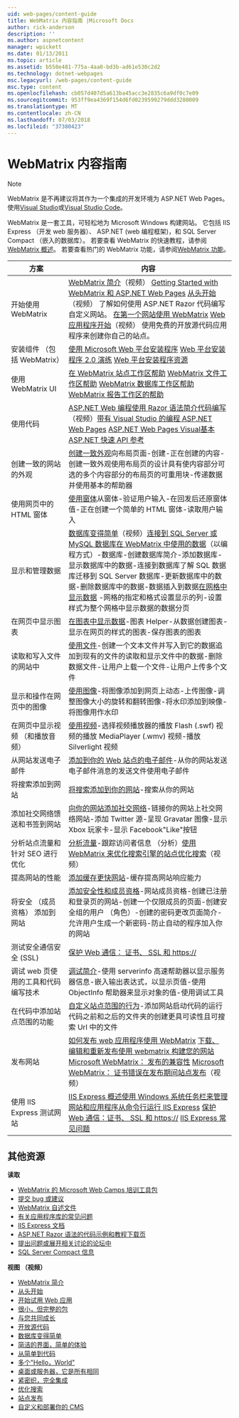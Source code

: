 ```yaml
---
uid: web-pages/content-guide
title: WebMatrix 内容指南 |Microsoft Docs
author: rick-anderson
description: ''
ms.author: aspnetcontent
manager: wpickett
ms.date: 01/13/2011
ms.topic: article
ms.assetid: b558e481-775a-4aa0-bd3b-ad61e530c2d2
ms.technology: dotnet-webpages
msc.legacyurl: /web-pages/content-guide
msc.type: content
ms.openlocfilehash: cb057d407d5a613ba45acc3e2835c6a9df0c7e09
ms.sourcegitcommit: 953ff9ea4369f154d6fd0239599279ddd3280009
ms.translationtype: MT
ms.contentlocale: zh-CN
ms.lasthandoff: 07/03/2018
ms.locfileid: "37380423"
---
```

<a name="webmatrix-content-guide"></a>WebMatrix 内容指南
====================

> [!NOTE] 
> WebMatrix 是不再建议将其作为一个集成的开发环境为 ASP.NET Web Pages。 使用[Visual Studio](xref:aspnet/web-pages/overview/getting-started/program-asp-net-web-pages-in-visual-studio)或[Visual Studio Code](https://code.visualstudio.com/)。

WebMatrix 是一套工具，可轻松地为 Microsoft Windows 构建网站。 它包括 IIS Express （开发 web 服务器）、 ASP.NET (web 编程框架)，和 SQL Server Compact （嵌入的数据库）。 若要查看 WebMatrix 的快速教程，请参阅[WebMatrix 概述](https://www.microsoft.com/web/webmatrix/)。 若要查看热门的 WebMatrix 功能，请参阅[WebMatrix 功能](https://www.microsoft.com/web/webmatrix/features/)。

| **方案** | **内容** |
| --- | --- |
| 开始使用 WebMatrix | [WebMatrix 简介](https://mediadl.microsoft.com/mediadl/www/s/silverlight/video/web/webmatrix/intro.mp4)（视频） [Getting Started with WebMatrix 和 ASP.NET Web Pages](https://go.microsoft.com/fwlink/?LinkId=202889) [从头开始](https://mediadl.microsoft.com/mediadl/www/s/silverlight/video/web/webmatrix/walkthrough1b.mp4)（视频） 了解如何使用 ASP.NET Razor 代码编写自定义网站。 [在第一个网站使用 WebMatrix](https://go.microsoft.com/fwlink/?LinkId=208553) [Web 应用程序开始](https://mediadl.microsoft.com/mediadl/www/s/silverlight/video/web/webmatrix/walkthrough2b.mp4)（视频） 使用免费的开放源代码应用程序来创建你自己的站点。 |
| 安装组件 （包括 WebMatrix） | [使用 Microsoft Web 平台安装程序](https://www.iis.net/learn/install/web-platform-installer/using-the-microsoft-web-platform-installer) [Web 平台安装程序 2.0 演练](https://www.iis.net/learn/install/web-platform-installer/web-platform-installer-20-walkthrough) [Web 平台安装程序资源](https://www.iis.net/learn/install/web-platform-installer/web-platform-installer-resources) |
| 使用 WebMatrix UI | [在 WebMatrix 站点工作区帮助](https://go.microsoft.com/fwlink/?LinkId=208788) [WebMatrix 文件工作区帮助](https://go.microsoft.com/fwlink/?LinkId=208787) [WebMatrix 数据库工作区帮助](https://go.microsoft.com/fwlink/?LinkId=208786) [WebMatrix 报告工作区的帮助](https://go.microsoft.com/fwlink/?LinkId=208789) |
| 使用代码 | [ASP.NET Web 编程使用 Razor 语法简介](https://go.microsoft.com/fwlink/?LinkId=202890)[代码编写](https://mediadl.microsoft.com/mediadl/www/s/silverlight/video/web/webmatrix/webx-aspnetpages.mp4)（视频）[带有 Visual Studio 的编程 ASP.NET Web Pages](https://go.microsoft.com/fwlink/?LinkId=205854) [ASP.NET Web Pages Visual基本](https://go.microsoft.com/fwlink/?LinkId=202908) [ASP.NET 快速 API 参考](https://go.microsoft.com/fwlink/?LinkId=202907) |
| 创建一致的网站的外观 | [创建一致外观](https://go.microsoft.com/fwlink/?LinkId=202891)向布局页面-创建-正在创建的内容-创建一致外观使用布局页的设计具有使内容部分可选的多个内容部分的布局页的可重用块-传递数据并使用基本的帮助器 |
| 使用网页中的 HTML 窗体 | [使用窗体](https://go.microsoft.com/fwlink/?LinkId=202892)从窗体-验证用户输入-在回发后还原窗体值-正在创建一个简单的 HTML 窗体-读取用户输入 |
| 显示和管理数据 | [数据库变得简单](https://mediadl.microsoft.com/mediadl/www/s/silverlight/video/web/webmatrix/webx-databases.mp4)（视频）[连接到 SQL Server 或 MySQL 数据库在 WebMatrix 中](https://go.microsoft.com/fwlink/?LinkId=208661)[使用的数据](https://go.microsoft.com/fwlink/?LinkId=202893)（以编程方式）-数据库-创建数据库简介-添加数据库-显示数据库中的数据-连接到数据库了解 SQL 数据库迁移到 SQL Server 数据库-更新数据库中的数据-删除数据库中的数据-数据插入到数据[在网格中显示数据](https://go.microsoft.com/fwlink/?LinkId=202894) -网格的指定和格式设置显示的列-设置样式为整个网格中显示数据的数据分页 |
| 在网页中显示图表 | [在图表中显示数据](https://go.microsoft.com/fwlink/?LinkId=202895)-图表 Helper-从数据创建图表-显示在网页的样式的图表-保存图表的图表 |
| 读取和写入文件的网站中 | [使用文件](https://go.microsoft.com/fwlink/?LinkId=202896)-创建一个文本文件并写入到它的数据追加到现有的文件的读取和显示文件中的数据-删除数据文件-让用户上载一个文件-让用户上传多个文件 |
| 显示和操作在网页中的图像 | [使用图像](https://go.microsoft.com/fwlink/?LinkId=202897)-将图像添加到网页上动态-上传图像-调整图像大小的旋转和翻转图像-将水印添加到映像-将图像用作水印 |
| 在网页中显示视频 （和播放音频） | [使用视频](https://go.microsoft.com/fwlink/?LinkId=202898)-选择视频播放器的播放 Flash (.swf) 视频的播放 MediaPlayer (.wmv) 视频-播放 Silverlight 视频 |
| 从网站发送电子邮件 | [添加到你的 Web 站点的电子邮件](https://go.microsoft.com/fwlink/?LinkId=202899)-从你的网站发送电子邮件消息的发送文件使用电子邮件 |
| 将搜索添加到网站 | [将搜索添加到你的网站](https://go.microsoft.com/fwlink/?LinkId=202900)-搜索从你的网站 |
| 添加社交网络馈送和书签到网站 | [向你的网站添加社交网络](https://go.microsoft.com/fwlink/?LinkId=202901)-链接你的网站上社交网络网站-添加 Twitter 源-呈现 Gravatar 图像-显示 Xbox 玩家卡-显示 Facebook"Like"按钮 |
| 分析站点流量和针对 SEO 进行优化 | [分析流量](https://go.microsoft.com/fwlink/?LinkId=202902)-跟踪访问者信息 （分析）[使用 WebMatrix 来优化搜索引擎的站点](https://go.microsoft.com/fwlink/?LinkId=202953)[优化搜索](https://mediadl.microsoft.com/mediadl/www/s/silverlight/video/web/webmatrix/webx-seo.mp4)（视频） |
| 提高网站的性能 | [添加缓存更快网站](https://go.microsoft.com/fwlink/?LinkId=202903)-缓存提高网站响应能力 |
| 将安全 （成员资格） 添加到网站 | [添加安全性和成员资格](https://go.microsoft.com/fwlink/?LinkId=202904)-网站成员资格-创建已注册和登录页的网站-创建一个仅限成员的页面-创建安全组的用户 （角色）-创建的密码更改页面简介-允许用户生成一个新密码-防止自动的程序加入你的网站 |
| 测试安全通信安全 (SSL) | [保护 Web 通信： 证书、 SSL 和 https://](https://go.microsoft.com/fwlink/?LinkId=208660) |
| 调试 web 页使用的工具和代码编写技术 | [调试简介](https://go.microsoft.com/fwlink/?LinkId=202905)-使用 serverinfo 高速帮助器以显示服务器信息-嵌入输出表达式，以显示页值-使用 ObjectInfo 帮助器来显示对象的值-使用调试工具 |
| 在代码中添加站点范围的功能 | [自定义站点范围的行为](https://go.microsoft.com/fwlink/?LinkId=202906)-添加网站启动代码的运行代码之前和之后的文件夹的创建更具可读性且可搜索 Url 中的文件 |
| 发布网站 | [如何发布 web 应用程序使用 WebMatrix](https://go.microsoft.com/fwlink/?LinkId=202954) [下载、 编辑和重新发布使用 webmatrix 构建您的网站](https://go.microsoft.com/?linkid=9751042) [Microsoft WebMatrix： 发布的兼容性](https://www.iis.net/learn/develop/troubleshooting-webmatrix/microsoft-webmatrix-publish-compatibility) [Microsoft WebMatrix： 证书错误在发布期间](https://www.iis.net/learn/develop/troubleshooting-webmatrix/microsoft-webmatrix-certificate-errors-during-publishing)[站点发布](https://mediadl.microsoft.com/mediadl/www/s/silverlight/video/web/webmatrix/webx-publish.mp4)（视频） |
| 使用 IIS Express 测试网站 | [IIS Express 概述](https://www.iis.net/learn/extensions/introduction-to-iis-express/iis-express-overview)[使用 Windows 系统任务栏来管理网站和应用程序](https://www.iis.net/learn/extensions/using-iis-express/using-the-windows-system-tray-to-manage-websites-and-applications)[从命令行运行 IIS Express](https://www.iis.net/learn/extensions/using-iis-express/running-iis-express-from-the-command-line) [保护 Web 通信：证书、 SSL 和 https://](https://go.microsoft.com/fwlink/?LinkId=208660) [IIS Express 常见问题](https://www.iis.net/learn/extensions/introduction-to-iis-express/iis-express-faq) |

## <a name="additional-resources"></a>其他资源

**读取**

- [WebMatrix 的 Microsoft Web Camps 培训工具包](http://trainingkit.webcamps.ms/WebMatrix.htm)
- [提交 bug 或建议](https://go.microsoft.com/fwlink/?LinkId=195940)
- [WebMatrix 自述文件](readme/index.md)
- [有关应用程序库的常见问题](https://go.microsoft.com/fwlink/?LinkId=196179)
- [IIS Express 文档](https://go.microsoft.com/fwlink/?LinkID=195075)
- [ASP.NET Razor 语法的代码示例和教程下载页](https://go.microsoft.com/fwlink/?LinkId=208516)
- [提出问题或展开相关讨论的论坛中](https://forums.asp.net/1224.aspx)
- [SQL Server Compact 信息](https://go.microsoft.com/fwlink/?LinkId=195939)

**视图 （视频）**

- [WebMatrix 简介](https://mediadl.microsoft.com/mediadl/www/s/silverlight/video/web/webmatrix/intro.mp4)
- [从头开始](https://mediadl.microsoft.com/mediadl/www/s/silverlight/video/web/webmatrix/walkthrough1b.mp4)
- [开始试用 Web 应用](https://mediadl.microsoft.com/mediadl/www/s/silverlight/video/web/webmatrix/walkthrough2b.mp4)
- [很小，但完整的包](https://mediadl.microsoft.com/mediadl/www/s/silverlight/video/web/webmatrix/webx-compact.mp4)
- [与您共同成长](https://mediadl.microsoft.com/mediadl/www/s/silverlight/video/web/webmatrix/webx-extend.mp4)
- [开放源代码](https://mediadl.microsoft.com/mediadl/www/s/silverlight/video/web/webmatrix/webx-webapps-b.mp4)
- [数据库变得简单](https://mediadl.microsoft.com/mediadl/www/s/silverlight/video/web/webmatrix/webx-databases.mp4)
- [简洁的界面，简单的体验](https://mediadl.microsoft.com/mediadl/www/s/silverlight/video/web/webmatrix/webx-ux.mp4)
- [从简单到代码](https://mediadl.microsoft.com/mediadl/www/s/silverlight/video/web/webmatrix/webx-aspnetpages.mp4)
- [多个"Hello，World"](https://mediadl.microsoft.com/mediadl/www/s/silverlight/video/web/webmatrix/webx-helpers.mp4)
- [桌面或服务器，它是所有相同](https://mediadl.microsoft.com/mediadl/www/s/silverlight/video/web/webmatrix/webx-enviroment.mp4)
- [紧密织，完全集成](https://mediadl.microsoft.com/mediadl/www/s/silverlight/video/web/webmatrix/webx-integrated.mp4)
- [优化搜索](https://mediadl.microsoft.com/mediadl/www/s/silverlight/video/web/webmatrix/webx-seo.mp4)
- [站点发布](https://mediadl.microsoft.com/mediadl/www/s/silverlight/video/web/webmatrix/webx-publish.mp4)
- [自定义和部署你的 CMS](https://mediadl.microsoft.com/mediadl/www/s/silverlight/video/web/webmatrix/walkthrough2b.mp4)
